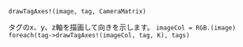 ```
drawTagAxes!(image, tag, CameraMatrix)
```

タグのx、y、z軸を描画して向きを示します。 `imageCol = RGB.(image) foreach(tag->drawTagAxes!(imageCol, tag, K), tags)`
